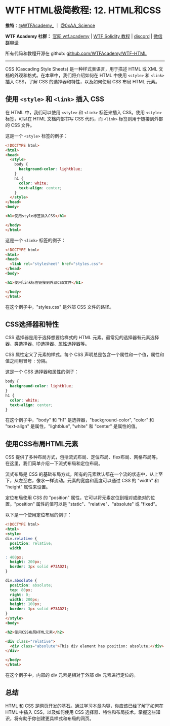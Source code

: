 # WTF HTML极简教程: 12. HTML和CSS


**推特**：[@WTFAcademy_](https://twitter.com/WTFAcademy_) ｜ [@0xAA_Science](https://twitter.com/0xAA_Science)

**WTF Academy 社群：** [官网 wtf.academy](https://wtf.academy) | [WTF Solidity 教程](https://github.com/AmazingAng/WTFSolidity) | [discord](https://discord.wtf.academy) | [微信群申请](https://docs.google.com/forms/d/e/1FAIpQLSe4KGT8Sh6sJ7hedQRuIYirOoZK_85miz3dw7vA1-YjodgJ-A/viewform?usp=sf_link)

所有代码和教程开源在 github: [github.com/WTFAcademy/WTF-HTML](https://github.com/WTFAcademy/WTF-HTML)

---

CSS (Cascading Style Sheets) 是一种样式表语言，用于描述 HTML 或 XML 文档的外观和格式。在本章中，我们将介绍如何在 HTML 中使用 `<style>` 和 `<link>` 插入 CSS，了解 CSS 的选择器和特性，以及如何使用 CSS 布局 HTML 元素。

## 使用 `<style>` 和 `<link>` 插入 CSS

在 HTML 中，我们可以使用 `<style>` 和 `<link>` 标签来插入 CSS。使用 `<style>` 标签，可以在 HTML 文档内部书写 CSS 代码，而 `<link>` 标签则用于链接到外部的 CSS 文件。

这是一个 `<style>` 标签的例子：

```html
<!DOCTYPE html>
<html>
<head>
  <style>
    body {
      background-color: lightblue;
    }
    h1 {
      color: white;
      text-align: center;
    }
  </style>
</head>
<body>

<h1>使用style标签插入CSS</h1>

</body>
</html>
```

这是一个 `<link>` 标签的例子：

```html
<!DOCTYPE html>
<html>
<head>
  <link rel="stylesheet" href="styles.css">
</head>
<body>

<h1>使用link标签链接到外部CSS文件</h1>

</body>
</html>
```

在这个例子中，"styles.css" 是外部 CSS 文件的路径。

## CSS选择器和特性

CSS 选择器是用于选择想要给样式的 HTML 元素。最常见的选择器有元素选择器、类选择器、ID选择器、属性选择器等。

CSS 属性定义了元素的样式。每个 CSS 声明总是包含一个属性和一个值，属性和值之间用冒号 `:` 分隔。

这是一个 CSS 选择器和属性的例子：

```css
body {
  background-color: lightblue;
}
h1 {
  color: white;
  text-align: center;
}
```

在这个例子中，"body" 和 "h1" 是选择器，"background-color", "color" 和 "text-align" 是属性，"lightblue", "white" 和 "center" 是属性的值。

## 使用CSS布局HTML元素

CSS 提供了多种布局方式，包括流式布局、定位布局、flex布局、网格布局等。在这里，我们简单介绍一下流式布局和定位布局。

流式布局是 CSS 的基础布局方式，所有的元素默认都在一个流的状态中，从上至下，从左至右，像水一样流动。元素的宽度和高度可以通过 CSS 的 "width" 和 "height" 属性来设置。

定位布局使用 CSS 的 "position" 属性，它可以将元素定位到相对或绝对的位置。"position" 属性的值可以是 "static"、"relative"、"absolute" 或 "fixed"。

以下是一个使用定位布局的例子：

```html
<!DOCTYPE html>
<html>
<style>
div.relative {
  position: relative;
  width

: 400px;
  height: 200px;
  border: 3px solid #73AD21;
} 

div.absolute {
  position: absolute;
  top: 80px;
  right: 0;
  width: 200px;
  height: 100px;
  border: 3px solid #73AD21;
}
</style>
<body>

<h2>使用CSS布局HTML元素</h2>

<div class="relative">
  <div class="absolute">This div element has position: absolute;</div>
</div>

</body>
</html> 
```

在这个例子中，内部的 div 元素是相对于外部 div 元素进行定位的。

## 总结

HTML 和 CSS 是网页开发的基石。通过学习本章内容，你应该已经了解了如何在 HTML 中插入 CSS，以及如何使用 CSS 选择器、特性和布局技术。掌握这些知识，将有助于你创建更具样式和布局的网页。